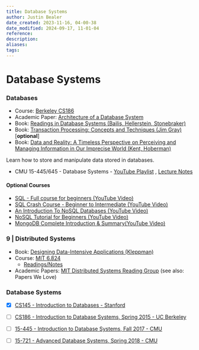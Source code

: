 ```yaml
---
title: Database Systems
author: Justin Bealer
date_created: 2023-11-16, 04-00-38
date_modified: 2024-09-17, 11-01-04
reference: 
description: 
aliases: 
tags: 
---
```

# Database Systems

### Databases
- Course: [Berkeley CS186](https://www.youtube.com/user/CS186Berkeley/videos)
- Academic Paper: [Architecture of a Database System](https://dsf.berkeley.edu/papers/fntdb07-architecture.pdf)
- Book: [Readings in Database Systems (Bailis, Hellerstein, Stonebraker)](http://www.redbook.io/)
- Book: [Transaction Processing: Concepts and Techniques (Jim Gray)]() [**optional**]
- Book: [Data and Reality: A Timeless Perspective on Perceiving and Managing Information in Our Imprecise World (Kent, Hoberman)](https://www.amazon.com/Data-Reality-Perspective-Perceiving-Information/dp/1935504215)

Learn how to store and manipulate data stored in databases.

- CMU 15-445/645 - Database Systems - [YouTube Playlist](https://www.youtube.com/playlist?list=PLSE8ODhjZXja3hgmuwhf89qboV1kOxMx7) , [Lecture Notes](https://15445.courses.cs.cmu.edu/fall2018/)

#### Optional Courses

- [SQL - Full course for beginners (YouTube Video)](https://www.youtube.com/watch?v=HXV3zeQKqGY)
- [SQL Crash Course - Beginner to Intermediate (YouTube Video)](https://www.youtube.com/watch?v=nWeW3sCmD2k)
- [An Introduction To NoSQL Databases (YouTube Video)](https://www.youtube.com/watch?v=uD3p_rZPBUQ)
- [NoSQL Tutorial for Beginners (YouTube Video)](https://www.youtube.com/watch?v=2yQ9TGFpDuM)
- [MongoDB Complete Introduction & Summary(YouTube Video)](https://www.youtube.com/watch?v=VELru-FCWDM)


### 9 | Distributed Systems
- Book: [Designing Data-Intensive Applications (Kleppman)](https://www.amazon.com/Designing-Data-Intensive-Applications-Reliable-Maintainable-ebook/dp/B06XPJML5D/?pldnSite=1)
- Course: [MIT 6.824](https://www.youtube.com/watch?v=cQP8WApzIQQ&list=PLrw6a1wE39_tb2fErI4-WkMbsvGQk9_UB)
  - [Readings/Notes](https://pdos.csail.mit.edu/6.824/schedule.html)
- Academic Papers: [MIT Distributed Systems Reading Group](http://dsrg.pdos.csail.mit.edu/papers/) (see also: Papers We Love)

### Database Systems

- [x] [CS145 - Introduction to Databases - Stanford](https://lagunita.stanford.edu/courses/Home/Databases/Engineering/about)
- [ ] [CS186 - Introduction to Database Systems, Spring 2015 - UC Berkeley](https://archive.org/details/ucberkeley-webcast-PL-XXv-cvA_iBVK2QzAV-R7NMA1ZkaiR2y)
- [ ] [15-445 - Introduction to Database Systems, Fall 2017 - CMU](https://15445.courses.cs.cmu.edu/fall2017/)
- [ ] [15-721 - Advanced Database Systems, Spring 2018 - CMU](https://15721.courses.cs.cmu.edu/spring2018/)

